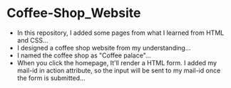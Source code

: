 # Coffee-Shop_Website
- In this repository, I added some pages from what I learned from HTML and CSS...
- I designed a coffee shop website from my understanding...
- I named the coffee shop as "Coffee palace"...
- When you click the homepage, It'll render a HTML form. I added my mail-id in action attribute, so the input will be sent to my mail-id once the form is submitted...
